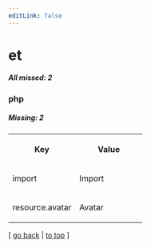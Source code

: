 ```yaml
---
editLink: false
---
```


# et

##### All missed: 2


### php

##### Missing: 2

<table width="100%">
<tr><th width="50%">

Key

</th><th width="50%">

Value

</th></tr>
<tr><td width="50%">

import

</td><td width="50%">

Import

</td></tr>
<tr><td width="50%">

resource.avatar

</td><td width="50%">

Avatar

</td></tr>
</table>

[ [go back](../status.md) | [to top](#) ]

